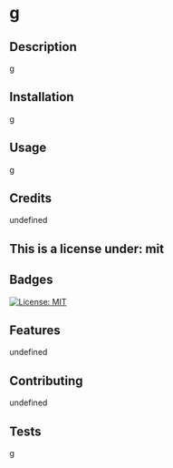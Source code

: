 #
  #  g
  ## Description 
  g
  
  
  
 
  
  
  
  ## Installation
  g
  
  ## Usage 
  g

  ## Credits
  undefined

 
  ##  This is a license under: mit
  ## Badges
  [![License: MIT](https://img.shields.io/badge/License-MIT-yellow.svg)](https://opensource.org/licenses/MIT)

  
  
  ## Features
  undefined
  
  ## Contributing
  undefined

  ## Tests
  g
  